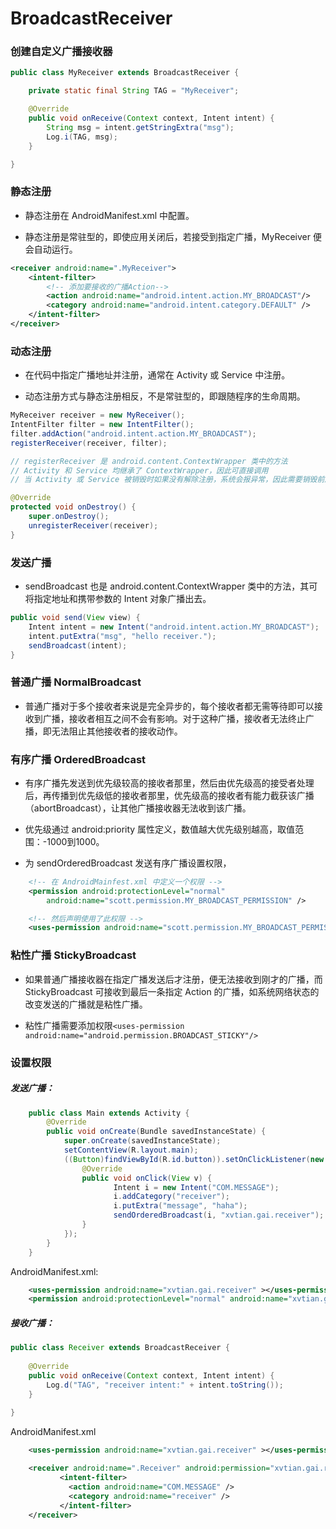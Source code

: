 BroadcastReceiver
===

### 创建自定义广播接收器

```java
public class MyReceiver extends BroadcastReceiver {

    private static final String TAG = "MyReceiver";

    @Override
    public void onReceive(Context context, Intent intent) {
        String msg = intent.getStringExtra("msg");
        Log.i(TAG, msg);
    }

}

```

### 静态注册
- 静态注册在 AndroidManifest.xml 中配置。

- 静态注册是常驻型的，即使应用关闭后，若接受到指定广播，MyReceiver 便会自动运行。

```xml
<receiver android:name=".MyReceiver">
    <intent-filter>
        <!-- 添加要接收的广播Action-->
        <action android:name="android.intent.action.MY_BROADCAST"/>
        <category android:name="android.intent.category.DEFAULT" />
    </intent-filter>
</receiver>
```

### 动态注册

- 在代码中指定广播地址并注册，通常在 Activity 或 Service 中注册。

- 动态注册方式与静态注册相反，不是常驻型的，即跟随程序的生命周期。

```java
MyReceiver receiver = new MyReceiver();
IntentFilter filter = new IntentFilter();
filter.addAction("android.intent.action.MY_BROADCAST");
registerReceiver(receiver, filter);

// registerReceiver 是 android.content.ContextWrapper 类中的方法
// Activity 和 Service 均继承了 ContextWrapper，因此可直接调用
// 当 Activity 或 Service 被销毁时如果没有解除注册，系统会报异常，因此需要销毁前解除注册

@Override
protected void onDestroy() {
    super.onDestroy();
    unregisterReceiver(receiver);
}
```

### 发送广播

- sendBroadcast 也是 android.content.ContextWrapper 类中的方法，其可将指定地址和携带参数的 Intent 对象广播出去。
```java
public void send(View view) {
    Intent intent = new Intent("android.intent.action.MY_BROADCAST");
    intent.putExtra("msg", "hello receiver.");
    sendBroadcast(intent);
}
```

### 普通广播 NormalBroadcast

- 普通广播对于多个接收者来说是完全异步的，每个接收者都无需等待即可以接收到广播，接收者相互之间不会有影响。对于这种广播，接收者无法终止广播，即无法阻止其他接收者的接收动作。

### 有序广播 OrderedBroadcast

- 有序广播先发送到优先级较高的接收者那里，然后由优先级高的接受者处理后，再传播到优先级低的接收者那里，优先级高的接收者有能力截获该广播（abortBroadcast），让其他广播接收器无法收到该广播。

- 优先级通过 android:priority 属性定义，数值越大优先级别越高，取值范围：-1000到1000。

- 为 sendOrderedBroadcast 发送有序广播设置权限，

```xml
    <!-- 在 AndroidMainfest.xml 中定义一个权限 -->
    <permission android:protectionLevel="normal"
        android:name="scott.permission.MY_BROADCAST_PERMISSION" />

    <!-- 然后声明使用了此权限 -->
    <uses-permission android:name="scott.permission.MY_BROADCAST_PERMISSION" />

```

### 粘性广播 StickyBroadcast

- 如果普通广播接收器在指定广播发送后才注册，便无法接收到刚才的广播，而 StickyBroadcast 可接收到最后一条指定 Action 的广播，如系统网络状态的改变发送的广播就是粘性广播。

- 粘性广播需要添加权限`<uses-permission android:name="android.permission.BROADCAST_STICKY"/>`


### 设置权限

##### 发送广播：

```java
    public class Main extends Activity {  
        @Override  
        public void onCreate(Bundle savedInstanceState) {  
            super.onCreate(savedInstanceState);  
            setContentView(R.layout.main);  
            ((Button)findViewById(R.id.button)).setOnClickListener(new View.OnClickListener() {  
                @Override  
                public void onClick(View v) {  
                       Intent i = new Intent("COM.MESSAGE");  
                       i.addCategory("receiver");  
                       i.putExtra("message", "haha");  
                       sendOrderedBroadcast(i, "xvtian.gai.receiver");  
                }  
            });  
        }  
    }  
```

AndroidManifest.xml:

```xml
    <uses-permission android:name="xvtian.gai.receiver" ></uses-permission>    
    <permission android:protectionLevel="normal" android:name="xvtian.gai.receiver"></permission>  
```

##### 接收广播：

```java
public class Receiver extends BroadcastReceiver {  
  
    @Override  
    public void onReceive(Context context, Intent intent) {  
        Log.d("TAG", "receiver intent:" + intent.toString());  
    }  
      
}  
```

AndroidManifest.xml

```xml
    <uses-permission android:name="xvtian.gai.receiver" ></uses-permission>  

    <receiver android:name=".Receiver" android:permission="xvtian.gai.receivers">  
           <intent-filter>  
             <action android:name="COM.MESSAGE" />  
             <category android:name="receiver" />  
           </intent-filter>  
    </receiver>
```
